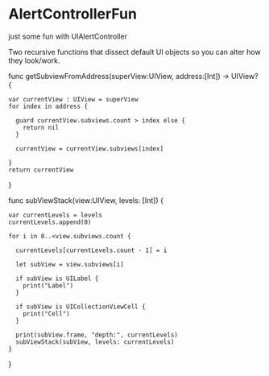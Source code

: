 # AlertControllerFun
just some fun with UIAlertController

Two recursive functions that dissect default UI objects so you can alter how they look/work.


  func getSubviewFromAddress(superView:UIView, address:[Int]) -> UIView? {
        
    var currentView : UIView = superView
    for index in address {
            
      guard currentView.subviews.count > index else {
        return nil
      }
            
      currentView = currentView.subviews[index]
            
    }
    return currentView
  }
  
  
  func subViewStack(view:UIView, levels: [Int]) {
    
    var currentLevels = levels
    currentLevels.append(0)
    
    for i in 0..<view.subviews.count {
        
      currentLevels[currentLevels.count - 1] = i
        
      let subView = view.subviews[i]
        
      if subView is UILabel {
        print("Label")
      }
        
      if subView is UICollectionViewCell {
        print("Cell")
      }
        
      print(subView.frame, "depth:", currentLevels)
      subViewStack(subView, levels: currentLevels)
    }
  }
